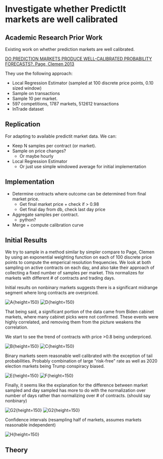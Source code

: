 # Investigate whether PredictIt markets are well calibrated

## Academic Research Prior Work

Existing work on whether prediction markets are well calibrated.

[DO PREDICTION MARKETS PRODUCE WELL-CALIBRATED PROBABILITY FORECASTS?. Page, Clemen 2013](page_clemen_ej_2013.pdf)

They use the following approach:

- Local Regression Estimator (sampled at 100 discrete price points, 0.10 sized window)
- Sample on transactions
- Sample 10 per market.
- 597 competitions, 1787 markets, 512612 transactions
- InTrade dataset

## Replication

For adapting to available predictit market data. We can:

- Keep N samples per contract (or market).
- Sample on price changes?
    - Or maybe hourly
- Local Regression Estimator
    - Or just use simple windowed average for initial implementation

## Implementation

- Determine contracts where outcome can be determined from final market price.
    - Get final market price + check if > 0.98
    - Get final day from db, check last day price
- Aggregate samples per contract.
    - python?
- Merge + compute calibration curve

## Initial Results

We try to sample in a method similar by simpler compare to Page, Clemen by using an exponential weighting function on each of
100 discrete price points to compute the emperical resolution frequencies. We look at both sampling on active contracts on each day,
and also take their approach of collecting a fixed number of samples per market. This normalizes for markets with different # of contracts and trading days.

Initial results on nonbinary markets suggests there is a significant midrange segment where long contracts are overpriced.

![A](pos_nonbinary_market_sampled.png){height=150}
![D](pos_nonbinary.png){height=150}


That being said, a significant portion of the data came from Biden cabinet markets, where many cabinet picks were
not confirmed. These events were highly correlated, and removing them from the picture weakens the correlation.

We start to see the trend of contracts with price >0.8 being underpriced.

![B](all_nonbinary_market_sampled.png){height=150}
![C](all_nonbinary.png){height=150}


Binary markets seem reasonable well calibrated with the exception of tail probabilities. Probably combination of large "risk-free" rate as well as 2020 election markets being
Trump conspiracy biased.

![E](_binary_market_sampled.png){height=150}
![F](_binary.png){height=150}

Finally, it seems like the explanation for the difference between market sampled and day sampled has more to do with
the normalization over number of days rather than normalizing over # of contracts. (should say nonbinary)


![G2](all_nonbinary_contract_sampled.png){height=150}
![G2](pos_nonbinary_contract_sampled.png){height=150}


Confidence intervals (resampling half of markets, assumes markets reasonable independent)


![H](pos_nonbinary_market_sampled_conf.png){height=150}


## Theory
